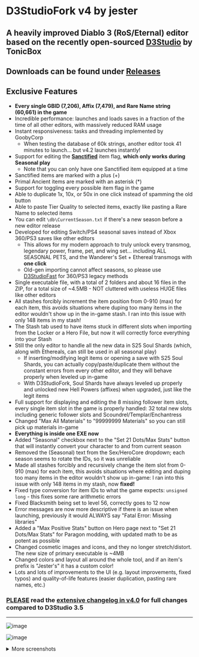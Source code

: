 # D3StudioFork v4 by jester
## A heavily improved Diablo 3 (RoS/Eternal) editor based on the recently open-sourced [D3Studio](https://github.com/Tonic-Box/D3Studio) by TonicBox

## Downloads can be found under [Releases](https://github.com/god-jester/D3StudioFork/releases) 

## Exclusive Features

- **Every single GBID (7,206), Affix (7,479), and Rare Name string (60,661) in the game**
- Incredible performance: launches and loads saves in a fraction of the time of all other editors, with massively reduced RAM usage
- Instant responsiveness: tasks and threading implemented by GoobyCorp
	- When testing the database of 60k strings, another editor took 41 minutes to launch... but v4.2 launches instantly!
- Support for editing the **<ins>Sanctified</ins>** item flag, **which only works during Seasonal play**
	- Note that you can only have one Sanctified item equipped at a time
- Sanctified items are marked with a plus (+)
- Primal Ancient items are marked with an asterisk (*)
- Support for toggling every possible item flag in the game 
- Able to duplicate 1x, 10x, or 50x in one click instead of spamming the old button
- Able to paste Tier Quality to selected items, exactly like pasting a Rare Name to selected items
- You can edit `\db\CurrentSeason.txt` if there's a new season before a new editor release
- Developed for editing Switch/PS4 seasonal saves instead of Xbox 360/PS3 saves like other editors
	- This allows for my modern approach to truly unlock every transmog, legendary power, frame, pet, and wing set... including ALL SEASONAL PETS, and the Wanderer's Set + Ethereal transmogs with **one click**
	- Old-gen importing cannot affect seasons, so please use [D3StudioFast](https://github.com/god-jester/D3StudioFast/releases/latest) for 360/PS3 legacy methods
- Single executable file, with a total of 2 folders and about 16 files in the ZIP, for a total size of ~4.5MB - NOT cluttered with useless HUGE files like other editors
- All stashes forcibly increment the item position from 0-910 (max) for each item, this avoids situations where duping too many items in the editor wouldn't show up in the in-game stash. I ran into this issue with only 148 items in my stash!
- The Stash tab used to have items stuck in different slots when importing from the Locker or a Hero File, but now it will correctly force everything into your Stash
- Still the only editor to handle all the new data in S25 Soul Shards (which, along with Ethereals, can still be used in all seasonal play)
 	- If inserting/modifying legit items or opening a save with S25 Soul Shards, you can actually copy/paste/duplicate them without the constant errors from every other editor, and they will behave properly when leveled up in-game
 	- With D3StudioFork, Soul Shards have always leveled up properly and unlocked new Hell Powers (affixes) when upgraded, just like the legit items
- Full support for displaying and editing the 8 missing follower item slots, every single item slot in the game is properly handled: 32 total new slots including generic follower slots and Scoundrel/Templar/Enchantress
- Changed "Max All Materials" to "99999999 Materials" so you can still pick up materials in-game
- **Everything is inside one EXE now**
- Added "Seasonal" checkbox next to the "Set 21 Dots/Max Stats" button that will instantly convert your character to and from current season
- Removed the (Seasonal) text from the Sex/HeroCore dropdown; each season seems to rotate the IDs, so it was unreliable
- Made all stashes forcibly and recursively change the item slot from 0-910 (max) for each item, this avoids situations where editing and duping too many items in the editor wouldn't show up in-game: I ran into this issue with only 148 items in my stash, now **fixed!**
- Fixed type conversion for item IDs to what the game expects: `unsigned long` - this fixes some rare arithmetic errors
- Fixed Blacksmith being set to level 56, correctly goes to 12 now
- Error messages are now more descriptive if there is an issue when launching, previously it would ALWAYS say "Fatal Error: Missing libraries"
- Added a "Max Positive Stats" button on Hero page next to "Set 21 Dots/Max Stats" for Paragon modding, with updated math to be as potent as possible
- Changed cosmetic images and icons, and they no longer stretch/distort. The new size of primary executable is ~4MB
- Changed colors and layout all around the whole tool, and if an item's prefix is "Jester's" it has a custom color!
- Lots and lots of improvements to the UI (e.g. layout improvements, fixed typos) and quality-of-life features (easier duplication, pasting rare names, etc.)
### **<ins>PLEASE</ins> read the [extensive changelog in v4.0](https://github.com/god-jester/D3StudioFork/releases/tag/v4.0.0)** for full changes compared to D3Studio 3.5

<hr>

![image](https://i.imgur.com/jZ7cr4q.png)

![image](https://i.imgur.com/aWaxHNL.png)

<details>
  <summary>More screenshots</summary>
  
  ![image](https://i.imgur.com/LHBHCJX.png)

  ![image](https://i.imgur.com/kh3aRXu.png)

  ![image](https://i.imgur.com/s3xNnnp.png)
  
  https://user-images.githubusercontent.com/90997402/149216231-26232c89-eb1e-4837-a62c-bb3995de7af5.mp4
  
</details>

